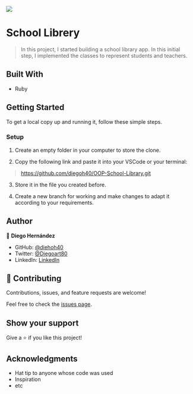 ![](https://img.shields.io/badge/Microverse-blueviolet)

# School Librery

> In this project, I started building a school library app. In this initial step, I implemented the classes to represent students and teachers.

## Built With

- Ruby

## Getting Started

To get a local copy up and running it, follow these simple steps.

### Setup

1. Create an empty folder in your computer to store the clone.

2. Copy the following link and paste it into your VSCode or your terminal:

> https://github.com/diegoh40/OOP-School-Library.git

3. Store it in the file you created before.

4. Create a new branch for working and make changes to adapt it according to your requirements.

## Author

👤 **Diego Hernández**

- GitHub: [@diehoh40](https://github.com/diegoh40)
- Twitter: [@Diegoart80](https://twitter.com/Diegoart80)
- LinkedIn: [LinkedIn](https://www.linkedin.com/in/diegoarturoh/)

## 🤝 Contributing

Contributions, issues, and feature requests are welcome!

Feel free to check the [issues page](../../issues/).

## Show your support

Give a ⭐️ if you like this project!

## Acknowledgments

- Hat tip to anyone whose code was used
- Inspiration
- etc
